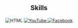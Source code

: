 ## <p align="center">Skills</p>


<p align="center">
<img src="https://img.shields.io/badge/-HTML-orange?style=for-the-badge&logo=html5&logoColor=white" alt="HTML">



<a href="https://www.youtube.com/user/YourYouTubeUsername" target="_blank">
  <img src="https://img.shields.io/badge/Subscribe-YouTube-red?style=for-the-badge&logo=youtube&logoColor=white" alt="YouTube">
</a>

<a href="https://www.facebook.com/YourFacebookPage" target="_blank">
  <img src="https://img.shields.io/badge/Follow-Facebook-blue?style=for-the-badge&logo=facebook&logoColor=white" alt="Facebook">
</a>
